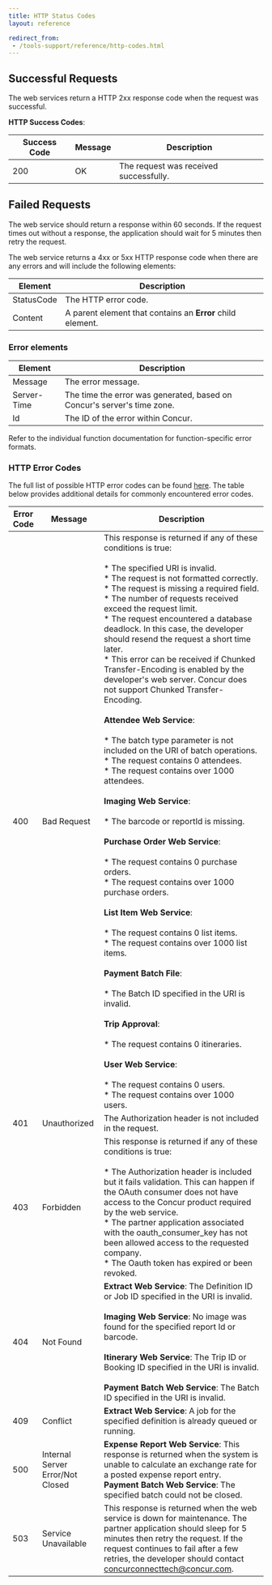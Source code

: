 ```yaml
---
title: HTTP Status Codes
layout: reference

redirect_from:
 - /tools-support/reference/http-codes.html
---
```


## Successful Requests

The web services return a HTTP 2xx response code when the request was successful.

**HTTP Success Codes**:

Success Code|Message|Description
---|---|---
200|OK|The request was received successfully.

## Failed Requests

The web service should return a response within 60 seconds. If the request times out without a response, the application should wait for 5 minutes then retry the request.

The web service returns a 4xx or 5xx HTTP response code when there are any errors and will include the following elements:

Element|Description
---|---
StatusCode|The HTTP error code.
Content|A parent element that contains an **Error** child element.

### Error elements

Element|Description
---|---
Message|The error message.
Server-Time|The time the error was generated, based on Concur's server's time zone.
Id|The ID of the error within Concur.

Refer to the individual function documentation for function-specific error formats.

### HTTP Error Codes

The full list of possible HTTP error codes can be found [here](https://www.w3.org/Protocols/rfc2616/rfc2616-sec10.html). The table below provides additional details for commonly encountered error codes.

Error Code|Message|Description
-----|------|------|
400|Bad Request|This response is returned if any of these conditions is true:<br><br>* The specified URI is invalid.<br>* The request is not formatted correctly.<br>* The request is missing a required field.<br>* The number of requests received exceed the request limit.<br>* The request encountered a database deadlock. In this case, the developer should resend the request a short time later.<br>* This error can be received if Chunked Transfer-Encoding is enabled by the developer's web server. Concur does not support Chunked Transfer-Encoding.<br><br>**Attendee Web Service**:<br><br>* The batch type parameter is not included on the URI of batch operations.<br>* The request contains 0 attendees.<br>* The request contains over 1000 attendees.<br><br>**Imaging Web Service**:<br><br>* The barcode or reportId is missing.<br><br>**Purchase Order Web Service**:<br><br>* The request contains 0 purchase orders.<br>* The request contains over 1000 purchase orders.<br><br>**List Item Web Service**:<br><br>* The request contains 0 list items.<br>* The request contains over 1000 list items.<br><br>**Payment Batch File**:<br><br>* The Batch ID specified in the URI is invalid.<br><br>**Trip Approval**:<br><br>* The request contains 0 itineraries.<br><br>**User Web Service**:<br><br>* The request contains 0 users.<br>* The request contains over 1000 users.
401|Unauthorized|The Authorization header is not included in the request.
403|Forbidden|This response is returned if any of these conditions is true:<br><br>* The Authorization header is included but it fails validation. This can happen if the OAuth consumer does not have access to the Concur product required by the web service.<br>* The partner application associated with the oauth_consumer_key has not been allowed access to the requested company.<br>* The Oauth token has expired or been revoked.
404|Not Found|**Extract Web Service**: The Definition ID or Job ID specified in the URI is invalid.<br><br>**Imaging Web Service**: No image was found for the specified report Id or barcode.<br><br>**Itinerary Web Service**: The Trip ID or Booking ID specified in the URI is invalid.<br><br>**Payment Batch Web Service**: The Batch ID specified in the URI is invalid.
409|Conflict|**Extract Web Service**: A job for the specified definition is already queued or running.
500|Internal Server Error/Not Closed|**Expense Report Web Service**: This response is returned when the system is unable to calculate an exchange rate for a posted expense report entry.<br>**Payment Batch Web Service**: The specified batch could not be closed.
503|Service Unavailable|This response is returned when the web service is down for maintenance. The partner application should sleep for 5 minutes then retry the request. If the request continues to fail after a few retries, the developer should contact concurconnecttech@concur.com.
